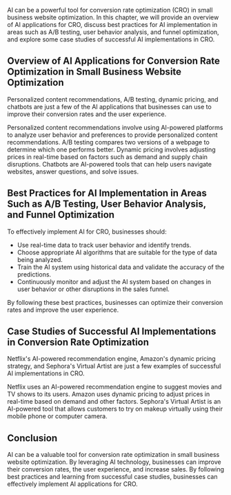 
AI can be a powerful tool for conversion rate optimization (CRO) in small business website optimization. In this chapter, we will provide an overview of AI applications for CRO, discuss best practices for AI implementation in areas such as A/B testing, user behavior analysis, and funnel optimization, and explore some case studies of successful AI implementations in CRO.

Overview of AI Applications for Conversion Rate Optimization in Small Business Website Optimization
---------------------------------------------------------------------------------------------------

Personalized content recommendations, A/B testing, dynamic pricing, and chatbots are just a few of the AI applications that businesses can use to improve their conversion rates and the user experience.

Personalized content recommendations involve using AI-powered platforms to analyze user behavior and preferences to provide personalized content recommendations. A/B testing compares two versions of a webpage to determine which one performs better. Dynamic pricing involves adjusting prices in real-time based on factors such as demand and supply chain disruptions. Chatbots are AI-powered tools that can help users navigate websites, answer questions, and solve issues.

Best Practices for AI Implementation in Areas Such as A/B Testing, User Behavior Analysis, and Funnel Optimization
------------------------------------------------------------------------------------------------------------------

To effectively implement AI for CRO, businesses should:

* Use real-time data to track user behavior and identify trends.
* Choose appropriate AI algorithms that are suitable for the type of data being analyzed.
* Train the AI system using historical data and validate the accuracy of the predictions.
* Continuously monitor and adjust the AI system based on changes in user behavior or other disruptions in the sales funnel.

By following these best practices, businesses can optimize their conversion rates and improve the user experience.

Case Studies of Successful AI Implementations in Conversion Rate Optimization
-----------------------------------------------------------------------------

Netflix's AI-powered recommendation engine, Amazon's dynamic pricing strategy, and Sephora's Virtual Artist are just a few examples of successful AI implementations in CRO.

Netflix uses an AI-powered recommendation engine to suggest movies and TV shows to its users. Amazon uses dynamic pricing to adjust prices in real-time based on demand and other factors. Sephora's Virtual Artist is an AI-powered tool that allows customers to try on makeup virtually using their mobile phone or computer camera.

Conclusion
----------

AI can be a valuable tool for conversion rate optimization in small business website optimization. By leveraging AI technology, businesses can improve their conversion rates, the user experience, and increase sales. By following best practices and learning from successful case studies, businesses can effectively implement AI applications for CRO.
